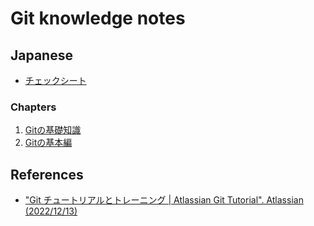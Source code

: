 # Git knowledge notes

## Japanese

- [チェックシート](./checksheet.ja.md)

### Chapters

1. [Gitの基礎知識](./chapters/01_basic_knowledge_of_git.ja.md)
1. [Gitの基本編](./chapters/02_basic.ja.md)


## References

- ["Git チュートリアルとトレーニング | Atlassian Git Tutorial". Atlassian (2022/12/13)](https://www.atlassian.com/ja/git/tutorials)
